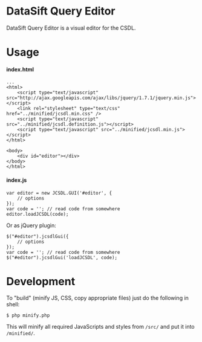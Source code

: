 DataSift Query Editor
======

DataSift Query Editor is a visual editor for the CSDL.

Usage
======

#### index.html
    ...
    <html>
        <script type="text/javascript" src="http://ajax.googleapis.com/ajax/libs/jquery/1.7.1/jquery.min.js"></script>
	    <link rel="stylesheet" type="text/css" href="../minified/jcsdl.min.css" />
	    <script type="text/javascript" src="../minified/jcsdl.definition.js"></script>
	    <script type="text/javascript" src="../minified/jcsdl.min.js"></script>
	</html>

    <body>
        <div id="editor"></div>
    </body>
    </html>

#### index.js

    var editor = new JCSDL.GUI('#editor', {
    	// options
    });
    var code = ''; // read code from somewhere
    editor.loadJCSDL(code);

Or as jQuery plugin:

    $("#editor").jcsdlGui({
    	// options
    });
    var code = ''; // read code from somewhere
    $("#editor").jcsdlGui('loadJCSDL', code);

Development
======

To "build" (minify JS, CSS, copy appropriate files) just do the following in shell:

	$ php minify.php

This will minify all required JavaScripts and styles from `/src/` and put it into `/minified/`.